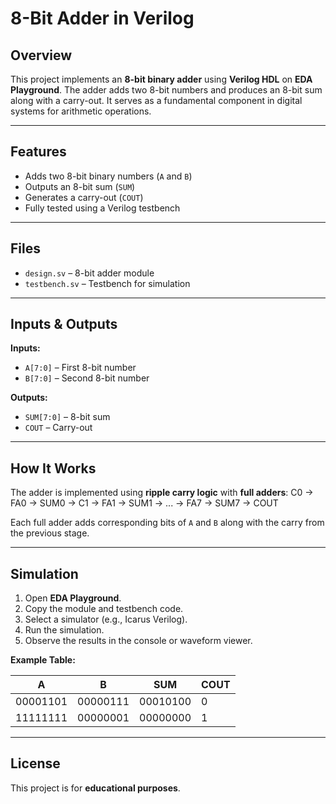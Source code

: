 # 8-Bit Adder in Verilog

## Overview
This project implements an **8-bit binary adder** using **Verilog HDL** on **EDA Playground**. The adder adds two 8-bit numbers and produces an 8-bit sum along with a carry-out. It serves as a fundamental component in digital systems for arithmetic operations.

---

## Features
- Adds two 8-bit binary numbers (`A` and `B`)
- Outputs an 8-bit sum (`SUM`)
- Generates a carry-out (`COUT`)
- Fully tested using a Verilog testbench

---

## Files
- `design.sv` – 8-bit adder module
- `testbench.sv` – Testbench for simulation

---

## Inputs & Outputs
**Inputs:**  
- `A[7:0]` – First 8-bit number  
- `B[7:0]` – Second 8-bit number  

**Outputs:**  
- `SUM[7:0]` – 8-bit sum  
- `COUT` – Carry-out

---

## How It Works
The adder is implemented using **ripple carry logic** with **full adders**:
C0 → FA0 → SUM0 → C1 → FA1 → SUM1 → ... → FA7 → SUM7 → COUT

Each full adder adds corresponding bits of `A` and `B` along with the carry from the previous stage.

---

## Simulation
1. Open **EDA Playground**.
2. Copy the module and testbench code.
3. Select a simulator (e.g., Icarus Verilog).
4. Run the simulation.
5. Observe the results in the console or waveform viewer.

**Example Table:**

| A        | B        | SUM      | COUT |
|----------|----------|----------|------|
| 00001101 | 00000111 | 00010100 | 0    |
| 11111111 | 00000001 | 00000000 | 1    |

---

## License
This project is for **educational purposes**.
